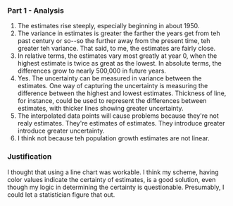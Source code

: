 ### Part 1 - Analysis

1. The estimates rise steeply, especially beginning in about 1950.
2. The variance in estimates is greater the farther the years get from teh past century or so--so the further away from the present time, teh greater teh variance. That said, to me, the estimates are fairly close.
3. In relative terms, the estimates vary most greatly at year 0, when the highest estimate is twice as great as the lowest. In absolute terms, the differences grow to nearly 500,000 in future years.
4. Yes. The uncertainty can be measured in variance between the estimates. One way of capturing the uncertainty is measuring the difference between the highest and lowest estimates. Thickness of line, for instance, could be used to represent the differences between estimates, with thicker lines showing greater uncertainty.
5. The interpolated data points will cause problems because they're not realy estimates. They're estimates of estimates. They introduce greater introduce greater uncertainty.
6. I think not because teh population growth estimates are not linear.

### Justification
I thought that using a line chart was workable. I think my scheme, having color values indicate the certainty of estimates, is a good solution, even though my logic in determining the certainty is questionable. Presumably, I could let a statistician figure that out. 
